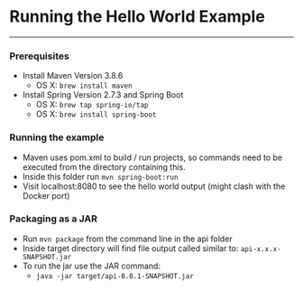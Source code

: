 # Running the Hello World Example

---
### Prerequisites
- Install Maven Version 3.8.6 
  - OS X: `brew install maven`
- Install Spring Version 2.7.3 and Spring Boot
  - OS X: `brew tap spring-io/tap`
  - OS X: `brew install spring-boot`

### Running the example
- Maven uses pom.xml to build / run projects, so commands need to be executed from the directory containing this.
- Inside this folder run `mvn spring-boot:run`
- Visit localhost:8080 to see the hello world output (might clash with the Docker port)

### Packaging as a JAR
- Run `mvn package` from the command line in the api folder
- Inside target directory will find file output called similar to: `api-x.x.x-SNAPSHOT.jar`
- To run the jar use the JAR command:
  - `java -jar target/api-0.0.1-SNAPSHOT.jar`